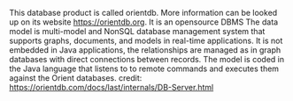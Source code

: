 This database product is called orientdb. More information can be looked up on its website https://orientdb.org. 
It is an opensource DBMS
The data model is multi-model and NonSQL database management system that supports graphs, documents, and models in real-time applications.
It is not embedded in Java applications, the relationships are managed as in graph databases with direct connections between records.
The model is coded in the Java language that listens to to remote commands and executes them against the Orient databases.
credit: https://orientdb.com/docs/last/internals/DB-Server.html
